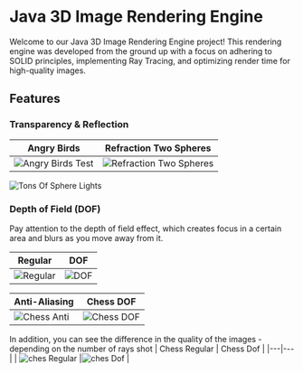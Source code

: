 # Java 3D Image Rendering Engine

Welcome to our Java 3D Image Rendering Engine project! This rendering engine was developed from the ground up with a focus on adhering to SOLID principles, implementing Ray Tracing, and optimizing render time for high-quality images.

## Features

### Transparency & Reflection

| Angry Birds | Refraction Two Spheres |
|---|---|
| ![Angry Birds Test](https://github.com/TPACKTER/ISE5783_5820_8613/assets/98030764/30309070-2659-4445-be96-65999365b0bb) | ![Refraction Two Spheres](https://github.com/TPACKTER/ISE5783_5820_8613/assets/98030764/bb856ce4-a329-40c6-a632-30a2f06836ed) |

![Tons Of Sphere Lights](https://github.com/TPACKTER/ISE5783_5820_8613/assets/98030764/62b801a2-baed-4a32-abec-1313d199a331)

### Depth of Field (DOF)

Pay attention to the depth of field effect, which creates focus in a certain area and blurs as you move away from it.

| Regular | DOF |
|---|---|
| ![Regular](https://github.com/TPACKTER/ISE5783_5820_8613/assets/98030764/598e5372-6a62-4aff-9a65-1d8ee4129d9d) | ![DOF](https://github.com/TPACKTER/ISE5783_5820_8613/assets/98030764/bd32459b-02e4-4c83-a10c-1b66fcd89a4d) |

| Anti-Aliasing | Chess DOF |
|---|---|
| ![Chess Anti](https://github.com/TPACKTER/ISE5783_5820_8613/assets/98030764/5621e335-d5fc-4ff0-80c6-e02a9bbd14b5) | ![Chess DOF](https://github.com/TPACKTER/ISE5783_5820_8613/assets/98030764/04c1c1c1-bfdb-40c6-b703-ee342d021515) |


In addition, you can see the difference in the quality of the images - depending on the number of rays shot
| Chess Regular | Chess Dof |
|---|---|
| ![ches Regular](https://github.com/TPACKTER/ISE5783_5820_8613/assets/98030764/1f85272b-33f8-4a58-8dd4-280ae10922c3) |![ches Dof](https://github.com/TPACKTER/ISE5783_5820_8613/assets/98030764/2bf40fec-3dbb-454a-8910-ff091470b600) |




